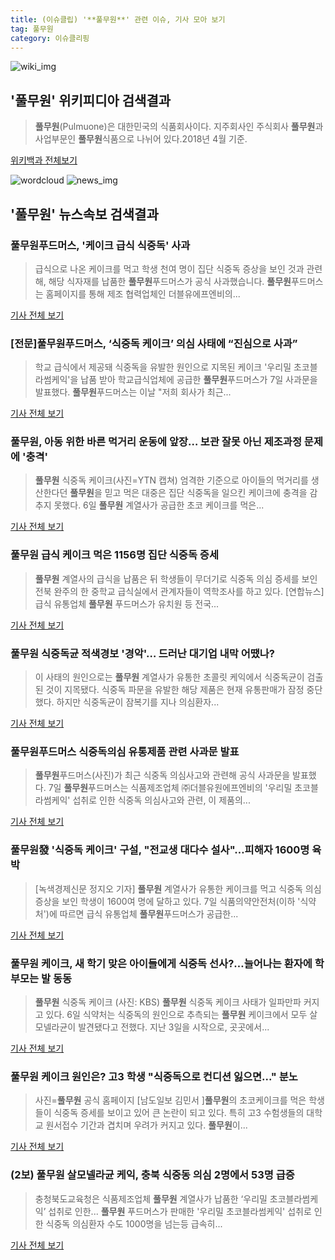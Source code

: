 ```yaml
---
title: (이슈클립) '**풀무원**' 관련 이슈, 기사 모아 보기
tag: 풀무원
category: 이슈클리핑
---
```

![wiki_img](https://user-images.githubusercontent.com/42597476/44503234-41136a80-a6d0-11e8-9071-6fc6418eafe4.png)
## **'**풀무원**'** 위키피디아 검색결과
>**풀무원**(Pulmuone)은 대한민국의 식품회사이다. 지주회사인 주식회사 **풀무원**과 사업부문인 **풀무원**식품으로 나뉘어 있다.2018년 4월 기준.

<a href="https://ko.wikipedia.org/wiki/풀무원" target="_blank">위키백과 전체보기</a>

![wordcloud](https://s3.ap-northeast-2.amazonaws.com/lyrics101-wordcloud/2018-09-07-1536305590.png)
![news_img](https://user-images.githubusercontent.com/42597476/44507050-1206f400-a6e4-11e8-8d98-7ffbfebb353f.png)
## **'**풀무원**'** 뉴스속보 검색결과
### **풀무원**푸드머스, '케이크 급식 식중독' 사과

>급식으로 나온 케이크를 먹고 학생 천여 명이 집단 식중독 증상을 보인 것과 관련해, 해당 식자재를 납품한 **풀무원**푸드머스가 공식 사과했습니다. **풀무원**푸드머스는 홈페이지를 통해 제조 협력업체인 더블유에프엔비의...

<a href="http://www.ytn.co.kr/_ln/0102_201809071545315536" target="_blank">기사 전체 보기</a>

### [전문]**풀무원**푸드머스, ‘식중독 케이크’ 의심 사태에 “진심으로 사과”

>학교 급식에서 제공돼 식중독을 유발한 원인으로 지목된 케이크 '우리밀 초코블라썸케익'을 납품 받아 학교급식업체에 공급한 **풀무원**푸드머스가 7일 사과문을 발표했다. **풀무원**푸드머스는 이날 "저희 회사가 최근...

<a href="http://news.donga.com/3/all/20180907/91883843/2" target="_blank">기사 전체 보기</a>

### **풀무원**, 아동 위한 바른 먹거리 운동에 앞장… 보관 잘못 아닌 제조과정 문제에 '충격'

>**풀무원** 식중독 케이크(사진=YTN 캡쳐) 엄격한 기준으로 아이들의 먹거리를 생산한다던 **풀무원**을 믿고 먹은 대중은 집단 식중독을 일으킨 케이크에 충격을 감추지 못했다. 6일 **풀무원** 계열사가 공급한 초코 케이크를 먹은...

<a href="http://www.gnmaeil.com/news/articleView.html?idxno=382047" target="_blank">기사 전체 보기</a>

### **풀무원** 급식 케이크 먹은 1156명 집단 식중독 증세

>**풀무원** 계열사의 급식을 납품은 뒤 학생들이 무더기로 식중독 의심 증세를 보인 전북 완주의 한 중학교 급식실에서 관계자들이 역학조사를 하고 있다. [연합뉴스] 급식 유통업체 **풀무원** 푸드머스가 유치원 등 전국...

<a href="http://news.joins.com/article/olink/22543175" target="_blank">기사 전체 보기</a>

### **풀무원** 식중독균 적색경보 '경악'… 드러난 대기업 내막 어땠나?

>이 사태의 원인으로는 **풀무원** 계열사가 유통한 초콜릿 케익에서 식중독균이 검출된 것이 지목됐다. 식중독 파문을 유발한 해당 제품은 현재 유통판매가 잠정 중단했다. 하지만 식중독균이 잠복기를 지나 의심환자...

<a href="http://www.dailian.co.kr/news/view/737923/?sc=naver" target="_blank">기사 전체 보기</a>

### **풀무원**푸드머스 식중독의심 유통제품 관련 사과문 발표

>**풀무원**푸드머스(사진)가 최근 식중독 의심사고와 관련해 공식 사과문을 발표했다. 7일 **풀무원**푸드머스는 식품제조업체 ㈜더블유원에프엔비의 '우리밀 초코블라썸케익' 섭취로 인한 식중독 의심사고와 관련, 이 제품의...

<a href="http://news20.busan.com/controller/newsController.jsp?newsId=20180907000151" target="_blank">기사 전체 보기</a>

### **풀무원**發 '식중독 케이크' 구설, "전교생 대다수 설사"…피해자 1600명 육박

>[녹색경제신문 정지오 기자] **풀무원** 계열사가 유통한 케이크를 먹고 식중독 의심증상을 보인 학생이 1600여 명에 달하고 있다. 7일 식품의약안전처(이하 '식약처')에 따르면 급식 유통업체 **풀무원**푸드머스가 공급한...

<a href="http://www.greened.kr/news/articleView.html?idxno=74641" target="_blank">기사 전체 보기</a>

### **풀무원** 케이크, 새 학기 맞은 아이들에게 식중독 선사?…늘어나는 환자에 학부모는 발 동동

>**풀무원** 식중독 케이크 (사진: KBS) **풀무원** 식중독 케이크 사태가 일파만파 커지고 있다. 6일 식약처는 식중독의 원인으로 추측되는 **풀무원** 케이크에서 모두 살모넬라균이 발견됐다고 전했다. 지난 3일을 시작으로, 곳곳에서...

<a href="http://www.jemin.com/news/articleView.html?idxno=537496" target="_blank">기사 전체 보기</a>

### **풀무원** 케이크 원인은? 고3 학생 "식중독으로 컨디션 잃으면..." 분노

>사진=**풀무원** 공식 홈페이지 [남도일보 김민서 ]**풀무원**의 초코케이크를 먹은 학생들이 식중독 증세를 보이고 있어 큰 논란이 되고 있다. 특히 고3 수험생들의 대학교 원서접수 기간과 겹치며 우려가 커지고 있다. **풀무원**이...

<a href="http://www.namdonews.com/news/articleView.html?idxno=489217" target="_blank">기사 전체 보기</a>

### (2보) **풀무원** 살모넬라균 케익, 충북 식중동 의심 2명에서 53명 급증

>충청북도교육청은 식품제조업체 **풀무원** 계열사가 납품한 ‘우리밀 초코블라썸케익’ 섭취로 인한... **풀무원** 푸드머스가 판매한 '우리밀 초코블라썸케익' 섭취로 인한 식중독 의심환자 수도 1000명을 넘는등 급속히...

<a href="http://www.cbinews.co.kr/news/articleView.html?idxno=124545" target="_blank">기사 전체 보기</a>



